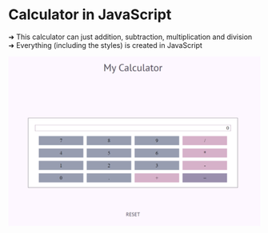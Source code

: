 # Calculator in JavaScript

➜ This calculator can just addition, subtraction, multiplication and division <br/>
➜ Everything (including the styles) is created in JavaScript

![image](Image.png "Image")
